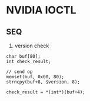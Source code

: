 # NVIDIA IOCTL

## SEQ

1. version check
```
char buf[80];
int check_result;

// send op
memset(buf, 0x00, 80);
strncpy(buf+8, $version, 8);

check_result = *(int*)(buf+4);
```